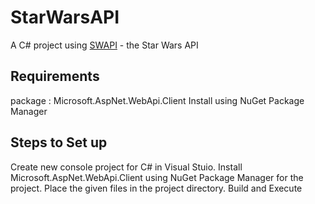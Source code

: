 # StarWarsAPI
A C# project using [SWAPI](https://swapi.dev) - the Star Wars API

## Requirements
package : Microsoft.AspNet.WebApi.Client 
Install using NuGet Package Manager

## Steps to Set up

Create new console project for C# in Visual Stuio.
Install Microsoft.AspNet.WebApi.Client using NuGet Package Manager for the project.
Place the given files in the project directory.
Build and Execute



